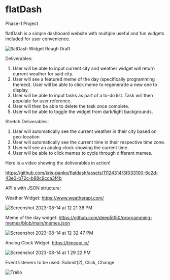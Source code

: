 # flatDash
Phase-1 Project

flatDash is a simple dashboard website with multiple useful and fun widgets included for user convenience.

![flatDash Widget Rough Draft](https://github.com/kris-panko/flatdash/assets/11124314/191115e9-2f58-44e5-aad5-66c14f9906ab)

Deliverables:
1. User will be able to input current city and weather widget will return current weather for said city.
2. User will see a featured meme of the day (specifically programming themed).  User will be able to click meme to regeneratte a new one to display.
3. User will be able to input tasks as part of a to-do list.  Task will then populate for user reference.
4. User will then be able to delete the task once complete.
5. User will be able to toggle the widget from dark/light backgrounds.

Stretch Deliverables:
1. User will automatically see the current weather in their city based on geo-location
2. User will automatically see the current time in their respective time zone.
3. User will see an analog clock showing the current time.
4. User will be able to click memes to cycle through different memes.

Here is a video showing the deliverables in action!


https://github.com/kris-panko/flatdash/assets/11124314/3f033100-6c2d-43e0-b72c-b88c9cca3f4b




API's with JSON structure:

Weather Widget: https://www.weatherapi.com/

![Screenshot 2023-08-14 at 12 21 38 PM](https://github.com/kris-panko/flatdash/assets/11124314/077dda7e-7f75-481d-9a4f-da7da8ca5c74)

Meme of the day widget: https://github.com/deep5050/programming-memes/blob/main/memes.json

![Screenshot 2023-08-14 at 12 32 47 PM](https://github.com/kris-panko/flatdash/assets/11124314/ca22d3dd-b927-4b88-889d-c0054028f317)

Analog Clock Widget: https://timeapi.io/

![Screenshot 2023-08-14 at 1 29 22 PM](https://github.com/kris-panko/flatdash/assets/11124314/bb18b59e-0ef8-4e5a-a7e9-18580443555a)

Event listeners to be used: Submit(2), Click, Change

![Trello](https://github.com/kris-panko/flatdash/assets/11124314/2aa5be67-ecaa-4517-bcdc-be0f316b9e7b)







